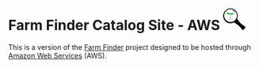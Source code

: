 


# Farm Finder Catalog Site - AWS ![Site Logo](https://github.com/lmitchell4/farm-finder/blob/master/itemcatalog/static/images/logo.png) 

This is a version of the [Farm Finder](https://github.com/lmitchell4/farm-finder)
 project designed to be hosted through 
 [Amazon Web Services](https://aws.amazon.com/) (AWS).
